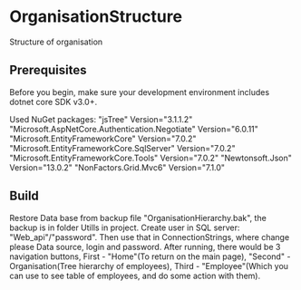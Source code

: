 # OrganisationStructure
Structure of organisation

## Prerequisites
Before you begin, make sure your development environment includes dotnet core SDK v3.0+.

Used NuGet packages:
"jsTree" Version="3.1.1.2" 
"Microsoft.AspNetCore.Authentication.Negotiate" Version="6.0.11"
"Microsoft.EntityFrameworkCore" Version="7.0.2" 
"Microsoft.EntityFrameworkCore.SqlServer" Version="7.0.2"
"Microsoft.EntityFrameworkCore.Tools" Version="7.0.2"
"Newtonsoft.Json" Version="13.0.2" 
"NonFactors.Grid.Mvc6" Version="7.1.0" 


## Build
Restore Data base from backup file "OrganisationHierarchy.bak", the backup is in folder Utills in project.
Create user in SQL server: "Web_api"/"password".
Then use that in ConnectionStrings, where change please Data source, login and password.
After running, there would be 3 navigation buttons, First - "Home"(To return on the main page), "Second" - Organisation(Tree hierarchy of employees), 
Third - "Employee"(Which you can use to see table of employees, and do some action with them).

